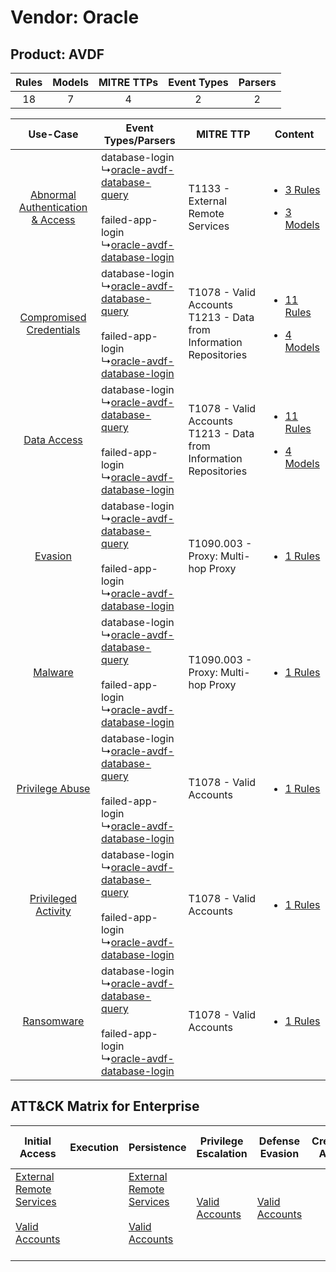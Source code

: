 Vendor: Oracle
==============
Product: AVDF
-------------
| Rules | Models | MITRE TTPs | Event Types | Parsers |
|:-----:|:------:|:----------:|:-----------:|:-------:|
|  18   |   7    |     4      |      2      |    2    |

|    Use-Case    | Event Types/Parsers    | MITRE TTP    | Content    |
|:----:| ---- | ---- | ---- |
| [Abnormal Authentication & Access](../../../UseCases/uc_abnormal_authentication_&_access.md) |  database-login<br> ↳[oracle-avdf-database-query](Ps/pC_oracleavdfdatabasequery.md)<br><br> failed-app-login<br> ↳[oracle-avdf-database-login](Ps/pC_oracleavdfdatabaselogin.md)<br> | T1133 - External Remote Services<br>    | [<ul><li>3 Rules</li></ul><ul><li>3 Models</li></ul>](RM/r_m_oracle_avdf_Abnormal_Authentication_&_Access.md) |
|          [Compromised Credentials](../../../UseCases/uc_compromised_credentials.md)          |  database-login<br> ↳[oracle-avdf-database-query](Ps/pC_oracleavdfdatabasequery.md)<br><br> failed-app-login<br> ↳[oracle-avdf-database-login](Ps/pC_oracleavdfdatabaselogin.md)<br> | T1078 - Valid Accounts<br>T1213 - Data from Information Repositories<br> | [<ul><li>11 Rules</li></ul><ul><li>4 Models</li></ul>](RM/r_m_oracle_avdf_Compromised_Credentials.md)         |
|    [Data Access](../../../UseCases/uc_data_access.md)    |  database-login<br> ↳[oracle-avdf-database-query](Ps/pC_oracleavdfdatabasequery.md)<br><br> failed-app-login<br> ↳[oracle-avdf-database-login](Ps/pC_oracleavdfdatabaselogin.md)<br> | T1078 - Valid Accounts<br>T1213 - Data from Information Repositories<br> | [<ul><li>11 Rules</li></ul><ul><li>4 Models</li></ul>](RM/r_m_oracle_avdf_Data_Access.md)    |
|    [Evasion](../../../UseCases/uc_evasion.md)    |  database-login<br> ↳[oracle-avdf-database-query](Ps/pC_oracleavdfdatabasequery.md)<br><br> failed-app-login<br> ↳[oracle-avdf-database-login](Ps/pC_oracleavdfdatabaselogin.md)<br> | T1090.003 - Proxy: Multi-hop Proxy<br>    | [<ul><li>1 Rules</li></ul>](RM/r_m_oracle_avdf_Evasion.md)    |
|    [Malware](../../../UseCases/uc_malware.md)    |  database-login<br> ↳[oracle-avdf-database-query](Ps/pC_oracleavdfdatabasequery.md)<br><br> failed-app-login<br> ↳[oracle-avdf-database-login](Ps/pC_oracleavdfdatabaselogin.md)<br> | T1090.003 - Proxy: Multi-hop Proxy<br>    | [<ul><li>1 Rules</li></ul>](RM/r_m_oracle_avdf_Malware.md)    |
|    [Privilege Abuse](../../../UseCases/uc_privilege_abuse.md)    |  database-login<br> ↳[oracle-avdf-database-query](Ps/pC_oracleavdfdatabasequery.md)<br><br> failed-app-login<br> ↳[oracle-avdf-database-login](Ps/pC_oracleavdfdatabaselogin.md)<br> | T1078 - Valid Accounts<br>    | [<ul><li>1 Rules</li></ul>](RM/r_m_oracle_avdf_Privilege_Abuse.md)    |
|    [Privileged Activity](../../../UseCases/uc_privileged_activity.md)    |  database-login<br> ↳[oracle-avdf-database-query](Ps/pC_oracleavdfdatabasequery.md)<br><br> failed-app-login<br> ↳[oracle-avdf-database-login](Ps/pC_oracleavdfdatabaselogin.md)<br> | T1078 - Valid Accounts<br>    | [<ul><li>1 Rules</li></ul>](RM/r_m_oracle_avdf_Privileged_Activity.md)    |
|    [Ransomware](../../../UseCases/uc_ransomware.md)    |  database-login<br> ↳[oracle-avdf-database-query](Ps/pC_oracleavdfdatabasequery.md)<br><br> failed-app-login<br> ↳[oracle-avdf-database-login](Ps/pC_oracleavdfdatabaselogin.md)<br> | T1078 - Valid Accounts<br>    | [<ul><li>1 Rules</li></ul>](RM/r_m_oracle_avdf_Ransomware.md)    |

ATT&CK Matrix for Enterprise
----------------------------
| Initial Access                                                                                                                                   | Execution | Persistence                                                                                                                                      | Privilege Escalation                                                | Defense Evasion                                                     | Credential Access | Discovery | Lateral Movement | Collection                                                                              | Command and Control                                                                                                                       | Exfiltration | Impact |
| ------------------------------------------------------------------------------------------------------------------------------------------------ | --------- | ------------------------------------------------------------------------------------------------------------------------------------------------ | ------------------------------------------------------------------- | ------------------------------------------------------------------- | ----------------- | --------- | ---------------- | --------------------------------------------------------------------------------------- | ----------------------------------------------------------------------------------------------------------------------------------------- | ------------ | ------ |
| [External Remote Services](https://attack.mitre.org/techniques/T1133)<br><br>[Valid Accounts](https://attack.mitre.org/techniques/T1078)<br><br> |           | [External Remote Services](https://attack.mitre.org/techniques/T1133)<br><br>[Valid Accounts](https://attack.mitre.org/techniques/T1078)<br><br> | [Valid Accounts](https://attack.mitre.org/techniques/T1078)<br><br> | [Valid Accounts](https://attack.mitre.org/techniques/T1078)<br><br> |                   |           |                  | [Data from Information Repositories](https://attack.mitre.org/techniques/T1213)<br><br> | [Proxy: Multi-hop Proxy](https://attack.mitre.org/techniques/T1090/003)<br><br>[Proxy](https://attack.mitre.org/techniques/T1090)<br><br> |              |        |